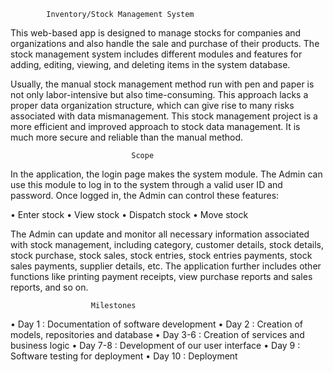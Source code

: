 			Inventory/Stock Management System

This web-based app is designed to manage stocks for companies and organizations and also handle the sale and purchase of their products. The stock management system includes different modules and features for adding, editing, viewing, and deleting items in the system database.

Usually, the manual stock management method run with pen and paper is not only labor-intensive but also time-consuming. This approach lacks a proper data organization structure, which can give rise to many risks associated with data mismanagement. This stock management project is a more efficient and improved approach to stock data management. It is much more secure and reliable than the manual method.

                               Scope

In the application, the login page makes the system module. The Admin can use this module to log in to the system through a valid user ID and password. Once logged in, the Admin can control these features: 

•	Enter stock
•	View stock
•	Dispatch stock
•	Move stock

The Admin can update and monitor all necessary information associated with stock management, including category, customer details, stock details, stock purchase, stock sales, stock entries, stock entries payments, stock sales payments, supplier details, etc. The application further includes other functions like printing payment receipts, view purchase reports and sales reports, and so on. 

                      Milestones

•	Day 1 : Documentation of software development
•	Day 2 : Creation of models, repositories and database
•	 Day 3-6 : Creation of services and business logic
•	Day 7-8 : Development of our user interface
•	Day 9 : Software testing for deployment
•	Day 10 : Deployment  

